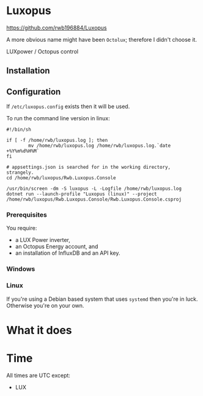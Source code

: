 # Luxopus

https://github.com/rwb196884/Luxopus

A more obvious name might have been `Octolux`; therefore I didn't choose it.

LUXpower / Octopus control

## Installation

## Configuration

If `/etc/luxopus.config` exists then it will be used.

To run the command line version in linux:
```
#!/bin/sh

if [ -f /home/rwb/luxopus.log ]; then
        mv /home/rwb/luxopus.log /home/rwb/luxopus.log.`date  +%Y%m%d%H%M`
fi

# appsettings.json is searched for in the working directory, strangely.
cd /home/rwb/luxopus/Rwb.Luxopus.Console

/usr/bin/screen -dm -S luxopus -L -Logfile /home/rwb/luxopus.log dotnet run --launch-profile "Luxopus (linux)" --project /home/rwb/luxopus/Rwb.Luxopus.Console/Rwb.Luxopus.Console.csproj
```

### Prerequisites

You require:
* a LUX Power inverter,
* an Octopus Energy account, and
* an installation of InfluxDB and an API key.

### Windows

### Linux

If you're using a Debian based system that uses `systemd` then you're in luck. Otherwise you're on your own.

# What it does

# Time

All times are UTC except:
* LUX